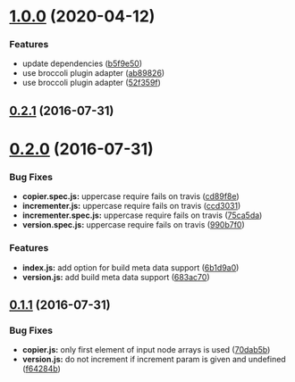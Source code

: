 # [1.0.0](https://github.com/stfsy/broccoli-version/compare/v0.2.1...v1.0.0) (2020-04-12)


### Features

* update dependencies ([b5f9e50](https://github.com/stfsy/broccoli-version/commit/b5f9e509afeeeef52dedf804ac4fba92607f5a43))
* use broccoli plugin adapter ([ab89826](https://github.com/stfsy/broccoli-version/commit/ab8982642b56aa05185fa161b11d451b025e2d73))
* use broccoli plugin adapter ([52f359f](https://github.com/stfsy/broccoli-version/commit/52f359f621772a8467d88ab8da18be2ea51940da))



## [0.2.1](https://github.com/stfsy/broccoli-version/compare/v0.2.0...v0.2.1) (2016-07-31)



# [0.2.0](https://github.com/stfsy/broccoli-version/compare/v0.1.1...v0.2.0) (2016-07-31)


### Bug Fixes

* **copier.spec.js:** uppercase require fails on travis ([cd89f8e](https://github.com/stfsy/broccoli-version/commit/cd89f8ece085f1283a1938b297befd6f0e3e3d50))
* **incrementer.js:** uppercase require fails on travis ([ccd3031](https://github.com/stfsy/broccoli-version/commit/ccd303188da011de1b102a0fa28260315a13ad7f))
* **incrementer.spec.js:** uppercase require fails on travis ([75ca5da](https://github.com/stfsy/broccoli-version/commit/75ca5da1e4eb4cb189c814788736ffc008bb94a8))
* **version.spec.js:** uppercase require fails on travis ([990b7f0](https://github.com/stfsy/broccoli-version/commit/990b7f0789d1aebe036778313d80458308eb9bfb))


### Features

* **index.js:** add option for build meta data support ([6b1d9a0](https://github.com/stfsy/broccoli-version/commit/6b1d9a05cfa64113067be7058d82dba37ae4e7fa))
* **version.js:** add build meta data support ([683ac70](https://github.com/stfsy/broccoli-version/commit/683ac705801b8a4fdb8b44d36289ce73d037c826))



## [0.1.1](https://github.com/stfsy/broccoli-version/compare/f64284b10bcfa3510ffd4951072fcba99a399edf...v0.1.1) (2016-07-31)


### Bug Fixes

* **copier.js:** only first element of input node arrays is used ([70dab5b](https://github.com/stfsy/broccoli-version/commit/70dab5bdac085e920076f0b9b2f5f000ad939643))
* **version.js:** do not increment if increment param is given and undefined ([f64284b](https://github.com/stfsy/broccoli-version/commit/f64284b10bcfa3510ffd4951072fcba99a399edf))



